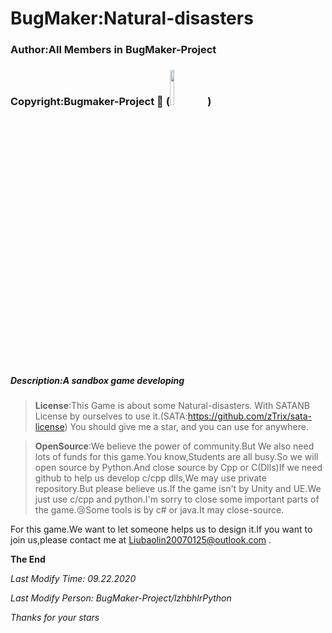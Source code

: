 # BugMaker:Natural-disasters

### Author:All Members in BugMaker-Project

### Copyright:Bugmaker-Project :bug: (<img src="https://cdn.jsdelivr.net/gh/BugMaker-Project/Natural-disasters@master/Resources/LogoResource/BugMaker.png" width=12% height=12% />)

##### Description:A sandbox game developing

>**License**:This Game is about some Natural-disasters.   With SATANB License by ourselves to use it.(SATA:https://github.com/zTrix/sata-license) You should give me a star, and you can use for anywhere. 

>**OpenSource**:We believe the power of community.But We also need lots of funds for this game.You know,Students are all busy.So we will open source by Python.And close source by Cpp or C(Dlls)If we need github to help us develop c/cpp dlls,We may use private repository.But please believe us.If the game isn't by Unity and UE.We just use c/cpp and python.I'm sorry to close some important parts of the game.:cry:Some tools is by c# or java.It may close-source.

For this game.We want to let someone helps us to design it.If you want to join us,please contact me at Liubaolin20070125@outlook.com .

**The End**

*Last Modify Time: 09.22.2020*

*Last Modify Person: BugMaker-Project/lzhbhlrPython*

*Thanks for your stars*
